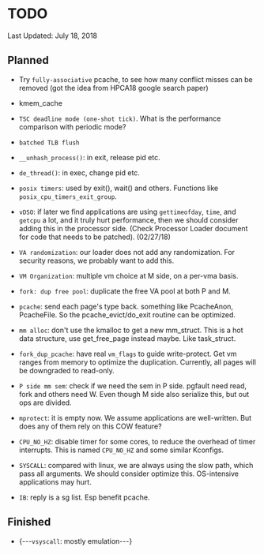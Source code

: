 # TODO

Last Updated: July 18, 2018

## Planned

- Try `fully-associative` pcache, to see how many conflict misses can be removed (got the idea from HPCA18 google search paper)
- kmem_cache
- `TSC deadline mode (one-shot tick)`. What is the performance comparison with periodic mode?
- `batched TLB flush`
- `__unhash_process()`: in exit, release pid etc.
- `de_thread()`: in exec, change pid etc.

- `posix timers`: used by exit(), wait() and others. Functions like `posix_cpu_timers_exit_group`.

- `vDSO`: if later we find applications are using `gettimeofday`, `time`, and `getcpu` a lot, and it truly hurt performance, then we should consider adding this in the processor side. (Check Processor Loader document for code that needs to be patched). (02/27/18)

- `VA randomization`: our loader does not add any randomization. For security reasons, we probably want to add this.

- `VM Organization`: multiple vm choice at M side, on a per-vma basis.

- `fork: dup free pool`: duplicate the free VA pool at both P and M.

- `pcache`: send each page's type back. something like PcacheAnon, PcacheFile. So the pcache_evict/do_exit routine can be optimized.

- `mm alloc`: don't use the kmalloc to get a new mm_struct. This is a hot data structure, use get_free_page instead maybe. Like task_struct.

- `fork_dup_pcache`: have real `vm_flags` to guide write-protect. Get vm ranges from memory to optimize the duplication. Currently, all pages will be downgraded to read-only.

- `P side mm sem`: check if we need the sem in P side. pgfault need read, fork and others need W. Even though M side also serialize this, but  out ops are divided.

- `mprotect`: it is empty now. We assume applications are well-written. But does any of them rely on this COW feature?

- `CPU_NO_HZ`: disable timer for some cores, to reduce the overhead of timer interrupts. This is named `CPU_NO_HZ` and some similar Kconfigs.

- `SYSCALL`: compared with linux, we are always using the slow path, which pass all arguments. We should consider optimize this. OS-intensive applications may hurt.

- `IB`: reply is a sg list. Esp benefit pcache.

## Finished

- {---`vsyscall`: mostly emulation---}
